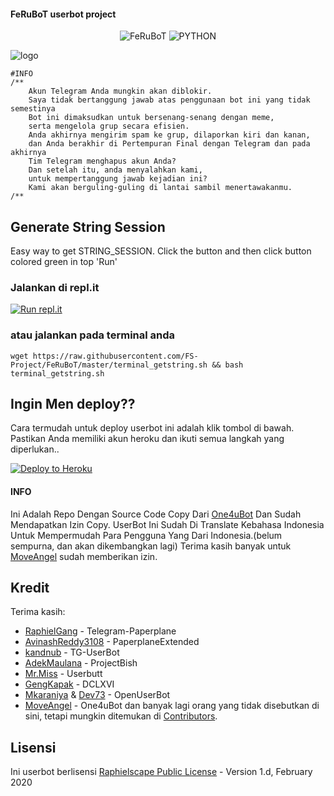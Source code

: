#### FeRuBoT userbot project

<p align="center">
    <img alt="FeRuBoT" src="https://img.shields.io/badge/FeRuBoT%20VERSION-1.0-blue"/>
    <img alt="PYTHON" src="https://img.shields.io/badge/PYTHON-v3.8.6-blue?style=for-the-badge&logo=appveyor"/>
   </p>


![logo](https://i.ibb.co/Fb0K2cG/logo-ferboten.jpg)


```
#INFO
/**
    Akun Telegram Anda mungkin akan diblokir.
    Saya tidak bertanggung jawab atas penggunaan bot ini yang tidak semestinya
    Bot ini dimaksudkan untuk bersenang-senang dengan meme,
    serta mengelola grup secara efisien.
    Anda akhirnya mengirim spam ke grup, dilaporkan kiri dan kanan,
    dan Anda berakhir di Pertempuran Final dengan Telegram dan pada akhirnya
    Tim Telegram menghapus akun Anda?
    Dan setelah itu, anda menyalahkan kami,
    untuk mempertanggung jawab kejadian ini?
    Kami akan berguling-guling di lantai sambil menertawakanmu.
/**
```

## Generate String Session
Easy way to get STRING_SESSION. Click the button and then click button colored green in top 'Run'

### Jalankan di repl.it
[![Run repl.it](https://img.shields.io/badge/run-string__session.py-blue?style=flat-square&logo=repl.it)](https://repl.it/@MoveAngel/UserbotSession?lite=1&outputonly=1)

### atau jalankan pada terminal anda
```
wget https://raw.githubusercontent.com/FS-Project/FeRuBoT/master/terminal_getstring.sh && bash terminal_getstring.sh
```

## Ingin Men deploy??

Cara termudah untuk deploy userbot ini adalah klik tombol di bawah.
Pastikan Anda memiliki akun heroku dan ikuti semua langkah yang diperlukan..

<p align="left"><a href="https://heroku.com/deploy?template=https://github.com/FS-Project/FeRuBoT/tree/master"> <img src="https://www.herokucdn.com/deploy/button.svg" alt="Deploy to Heroku" /></a></p>

#### INFO

Ini Adalah Repo Dengan Source Code Copy Dari [One4uBot](https://github.com/MoveAngel/One4uBot) Dan Sudah Mendapatkan Izin Copy.
UserBot Ini Sudah Di Translate Kebahasa Indonesia Untuk Mempermudah Para Pengguna Yang Dari Indonesia.(belum sempurna, dan akan dikembangkan lagi)
Terima kasih banyak untuk [MoveAngel](https://t.me/@MoveAngel) sudah memberikan izin.

## Kredit


Terima kasih: 
* [RaphielGang](https://github.com/RaphielGang) - Telegram-Paperplane
* [AvinashReddy3108](https://github.com/AvinashReddy3108) - PaperplaneExtended
* [kandnub](https://github.com/kandnub) - TG-UserBot
* [AdekMaulana](https://github.com/adekmaulana) - ProjectBish
* [Mr.Miss](https://github.com/keselekpermen69) - Userbutt
* [GengKapak](https://github.com/GengKapak) - DCLXVI
* [Mkaraniya](https://github.com/mkaraniya) & [Dev73](https://github.com/Devp73) - OpenUserBot
* [MoveAngel](https://github.com/MoveAngel) - One4uBot
dan banyak lagi orang yang tidak disebutkan di sini, tetapi mungkin ditemukan di [Contributors](https://github.com/FS-Project/FeRuBoT/graphs/contributors).

## Lisensi

Ini userbot berlisensi [Raphielscape Public License](https://github.com/FS-Project/FeRuBoT/blob/master/LICENSE) - Version 1.d, February 2020

